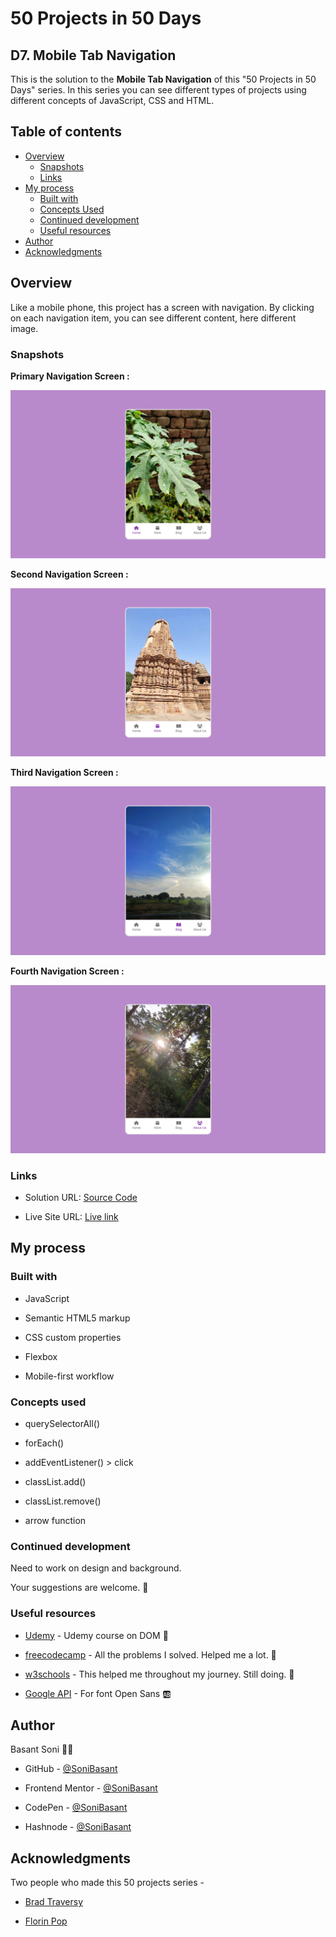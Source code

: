 # 50 Projects in 50 Days

## D7. Mobile Tab Navigation

This is the solution to the **Mobile Tab Navigation** of this "50 Projects in 50 Days" series. In this series you can see different types of projects using different concepts of JavaScript, CSS and HTML.

## Table of contents

- [Overview](#overview)
  - [Snapshots](#snapshots)
  - [Links](#links)
- [My process](#my-process)
  - [Built with](#built-with)
  - [Concepts Used](#concepts-used)
  - [Continued development](#continued-development)
  - [Useful resources](#useful-resources)
- [Author](#author)
- [Acknowledgments](#acknowledgments)

## Overview

Like a mobile phone, this project has a screen with navigation. By clicking on each navigation item, you can see different content, here different image.

### Snapshots

**Primary Navigation Screen :**

![Mobile Tab Navigation](Images/Mobile-tab-nav-snap-1.png)

**Second Navigation Screen :**

![Mobile Tab Navigation](Images/Mobile-tab-nav-snap-2.png)

**Third Navigation Screen :**

![Mobile Tab Navigation](Images/Mobile-tab-nav-snap-3.png)

**Fourth Navigation Screen :**

![Mobile Tab Navigation](Images/Mobile-tab-nav-snap-4.png)

### Links

- Solution URL: [Source Code](https://github.com/SoniBasant/50-Projects-on-JS-DOM/tree/main/D7.%20Mobile%20Tab%20Navigation)

- Live Site URL: [Live link](https://sonibasant.github.io/50-Projects-on-JS-DOM/D7.%20Mobile%20Tab%20Navigation/mobileTabNavi.html)

## My process

### Built with

- JavaScript

- Semantic HTML5 markup

- CSS custom properties

- Flexbox

- Mobile-first workflow

### Concepts used

- querySelectorAll()

- forEach()
- addEventListener() > click
- classList.add()
- classList.remove()
- arrow function

### Continued development

Need to work on design and background.

Your suggestions are welcome. 🙌

### Useful resources

- [Udemy](https://www.udemy.com/course/50-projects-50-days/) - Udemy course on DOM 🤝

- [freecodecamp](https://www.freecodecamp.org/) - All the problems I solved. Helped me a lot. 🙌
- [w3schools](https://www.w3schools.com) - This helped me throughout my journey. Still doing. 🙂
- [Google API](https://fonts.googleapis.com/css?family=Open+Sans&display=swap) - For font Open Sans 🆎

## Author

Basant Soni 👨‍💻

- GitHub - [@SoniBasant](https://github.com/SoniBasant)

- Frontend Mentor - [@SoniBasant](https://www.frontendmentor.io/profile/SoniBasant)
- CodePen - [@SoniBasant](https://codepen.io/sonibasant)
- Hashnode - [@SoniBasant](https://sonibasant.hashnode.dev/)

## Acknowledgments

Two people who made this 50 projects series -

- [Brad Traversy](https://github.com/bradtraversy)

- [Florin Pop](https://github.com/florinpop17)

